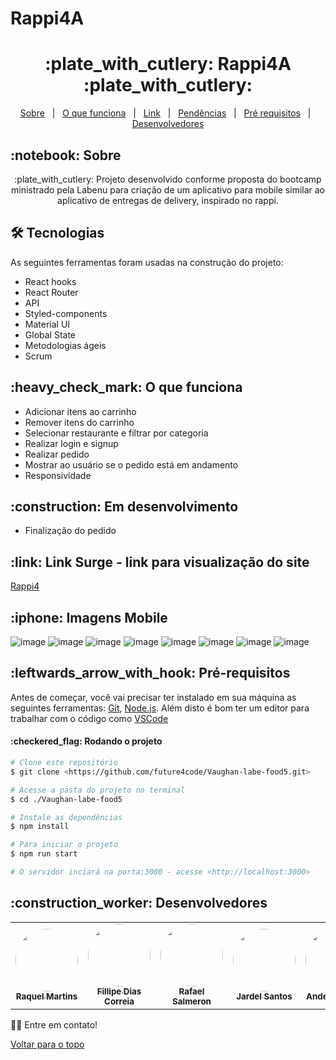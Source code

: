 # Rappi4A
<h1 align="center" id="top">:plate_with_cutlery: Rappi4A :plate_with_cutlery:</h1>

<p align="center">
  <a href="#sobre">Sobre</a> &#xa0; | &#xa0; 
  <a href="#funciona">O que funciona</a> &#xa0; | &#xa0;
 <a href="#link">Link</a> &#xa0; | &#xa0;
  <a href="#pendente">Pendências</a> &#xa0; | &#xa0;
  <a href="#requisitos">Pré requisitos</a> &#xa0; | &#xa0;
  <a href="#desenvolvedores">Desenvolvedores</a>
</p>

<h2 id="sobre">:notebook: Sobre </h2>

<p align="center">:plate_with_cutlery: Projeto desenvolvido conforme proposta do bootcamp ministrado pela Labenu para criação de um aplicativo para mobile similar ao aplicativo de entregas de delivery, inspirado no rappi.</p>

<h2 id="tecnologias"> 🛠 Tecnologias </h2>

As seguintes ferramentas foram usadas na construção do projeto:

* React hooks
* React Router
* API
* Styled-components
* Material UI
* Global State
* Metodologias ágeis
* Scrum

<h2 id="funciona">:heavy_check_mark: O que funciona</h2>

* Adicionar itens ao carrinho
* Remover itens do carrinho
* Selecionar restaurante e filtrar por categoria
* Realizar login e signup
* Realizar pedido
* Mostrar ao usuário se o pedido está em andamento
* Responsividade



<h2 id="pendente">:construction: Em desenvolvimento</h2>

* Finalização do pedido

<h2 id="link">:link: Link Surge - link para visualização do site</h2>
<a href="https://heavy-suggestion.surge.sh/">Rappi4</a>
<h2 id="imagens">	:iphone: Imagens Mobile</h2>

![image](https://user-images.githubusercontent.com/94733546/159110599-b3cbd39f-9df5-48a5-b479-07ece8572d99.png)
![image](https://user-images.githubusercontent.com/94733546/159110613-1059cd64-95b6-44a6-96a7-56971fa9aec8.png)
![image](https://user-images.githubusercontent.com/94733546/159110637-e5ecec3a-bc1b-4d42-9204-e3c7ed884ea6.png)
![image](https://user-images.githubusercontent.com/94733546/159110682-f93b35e3-99bf-4a67-8072-15c7b10e8463.png)
![image](https://user-images.githubusercontent.com/94733546/159110771-067cd027-91e3-4790-8aaa-cc23d3c1ef38.png)
![image](https://user-images.githubusercontent.com/94733546/159110785-d9a3fc5b-7ed4-4dfe-a3c6-d05482e7856b.png)
![image](https://user-images.githubusercontent.com/94733546/159110792-ca81c2e0-7e04-458a-88f0-c2fb5f4bdb35.png)
![image](https://user-images.githubusercontent.com/94733546/159110809-41e5057b-59be-45e6-b35f-efc057f7e9cf.png)


<h2 id="requisitos">:leftwards_arrow_with_hook: Pré-requisitos</h2>

Antes de começar, você vai precisar ter instalado em sua máquina as seguintes ferramentas:
[Git](https://git-scm.com), [Node.js](https://nodejs.org/en/). 
Além disto é bom ter um editor para trabalhar com o código como [VSCode](https://code.visualstudio.com/)

<h4>:checkered_flag: Rodando o projeto </h4>

```bash
# Clone este repositório
$ git clone <https://github.com/future4code/Vaughan-labe-food5.git>

# Acesse a pasta do projeto no terminal
$ cd ./Vaughan-labe-food5

# Instale as dependências
$ npm install

# Para iniciar o projeto
$ npm run start

# O servidor inciará na porta:3000 - acesse <http://localhost:3000>
```


<h2 id="desenvolvedores">:construction_worker: Desenvolvedores</h2>

<table> 
<tr>

<td align="center"><a href="https://github.com/Raquelmms"><img style="border-radius: 50%" src="https://avatars.githubusercontent.com/u/85976494?v=4" width="100px" alt=""/>
 <br />
 <sub><b>Raquel Martins</b></sub></a> <a href="https://github.com/Raquelmms"></a></td>

 <td align="center"><a href="https://github.com/FillipeCO"><img style="border-radius: 50%" src="https://avatars.githubusercontent.com/u/87552890?v=4" width="100px" alt=""/>
 <br />
 <sub><b>Fillipe Dias Correia</b></sub></a> <a href="https://github.com/FillipeCO"></a></td>


 <td align="center"><a href="https://github.com/rafasalmeron"><img style="border-radius: 50%" src="https://avatars.githubusercontent.com/u/94733546?v=4" width="100px" alt=""/>
 <br />
 <sub><b>Rafael Salmeron</b></sub></a> <a href="https://github.com/rafasalmeron"></a></td>
 
 <td align="center"><a href="https://github.com/jardell13"><img style="border-radius: 50%" src="https://avatars.githubusercontent.com/u/86195881?v=4" width="100px" alt=""/>
 <br />
 <sub><b>Jardel Santos</b></sub></a> <a href="https://github.com/jardell13"></a></td>
 
  <td align="center"><a href="https://github.com/Anderson-Felix-de-Lyra"><img style="border-radius: 50%" src="https://avatars.githubusercontent.com/u/94788717?v=4" width="100px" alt=""/>
 <br />
 <sub><b>Anderson Felix</b></sub></a> <a href="https://github.com/Anderson-Felix-de-Lyra"></a></td>


</tr>

</table>

👋🏽 Entre em contato!

<a href="#top">Voltar para o topo</a>
